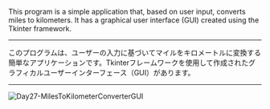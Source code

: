 This program is a simple application that, based on user input, converts miles to kilometers. It has a graphical user interface (GUI) created using the Tkinter framework.

<hr>


このプログラムは、ユーザーの入力に基づいてマイルをキロメートルに変換する簡単なアプリケーションです。Tkinterフレームワークを使用して作成されたグラフィカルユーザーインターフェース（GUI）があります。

<hr>

<img src="https://github.com/DayDreamYGithub/Udemy-Python-Projects/blob/main/Day27-MilesToKilometerConverterGUI/Converter.png?raw=true" alt="Day27-MilesToKilometerConverterGUI">
